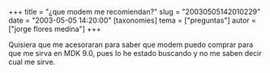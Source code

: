 +++
title = "¿que modem me recomiendan?"
slug = "20030505142010229"
date = "2003-05-05 14:20:00"
[taxonomies]
tema = ["preguntas"]
autor = ["jorge flores medina"]
+++

Quisiera que me acesoraran para saber que modem puedo comprar para que
me sirva en MDK 9.0, pues lo he estado buscando y no me saben decir cual
me sirve.

